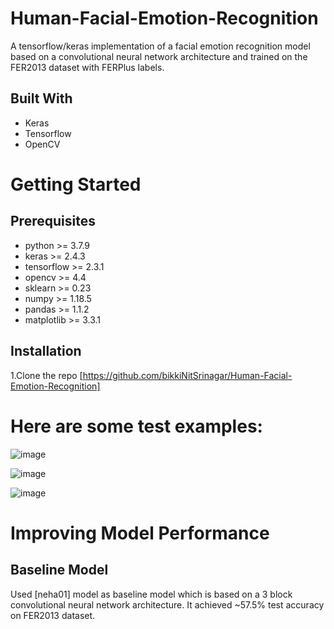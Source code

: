 # Human-Facial-Emotion-Recognition
A tensorflow/keras implementation of a facial emotion recognition model based on a convolutional neural network architecture and trained on the FER2013 dataset with FERPlus labels.
## Built With
* Keras
* Tensorflow
* OpenCV

# Getting Started
## Prerequisites
* python >= 3.7.9
* keras >= 2.4.3
* tensorflow >= 2.3.1
* opencv >= 4.4
* sklearn >= 0.23
* numpy >= 1.18.5
* pandas >= 1.1.2
* matplotlib >= 3.3.1
## Installation
 1.Clone the repo
  [https://github.com/bikkiNitSrinagar/Human-Facial-Emotion-Recognition]
 # Here are some test examples:
 ![image](https://github.com/bikkiNitSrinagar/Human-Facial-Emotion-Recognition/assets/66418501/514fefcd-93b8-4795-835f-c8516521e86c)

 ![image](https://github.com/bikkiNitSrinagar/Human-Facial-Emotion-Recognition/assets/66418501/746d68f9-f4f6-48f9-85f1-ad92115c945b)
 
 ![image](https://github.com/bikkiNitSrinagar/Human-Facial-Emotion-Recognition/assets/66418501/f5dcbe5a-4dc2-4f8c-8d72-c77362ae4df4)
# Improving Model Performance
## Baseline Model
Used  [neha01]  model as baseline model which is based on a 3 block convolutional neural network architecture. It achieved ~57.5% test accuracy on FER2013 dataset.
 



